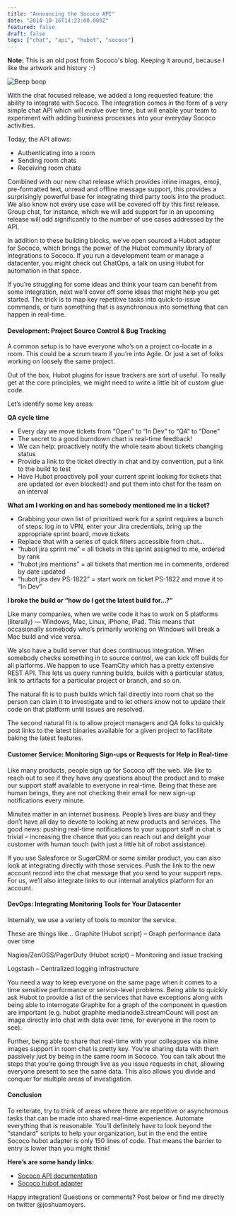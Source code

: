 ```yaml
---
title: "Announcing the Sococo API"
date: "2014-10-16T14:23:00.000Z"
featured: false
draft: false
tags: ["chat", "api", "hubot", "sococo"]
---
```


**Note:** This is an old post from Sococo's blog. Keeping it around, because I
like the artwork and history :-)

![Beep boop](assets/oSLQzvt.png)

With the chat focused release, we added a long requested feature: the ability to
integrate with Sococo. The integration comes in the form of a very simple chat
API which will evolve over time, but will enable your team to experiment with
adding business processes into your everyday Sococo activities.

Today, the API allows:

- Authenticating into a room
- Sending room chats
- Receiving room chats

Combined with our new chat release which provides inline images, emoji,
pre-formatted text, unread and offline message support, this provides a
surprisingly powerful base for integrating third party tools into the product.
We also know not every use case will be covered off by this first release. Group
chat, for instance, which we will add support for in an upcoming release will
add significantly to the number of use cases addressed by the API.

In addition to these building blocks, we’ve open sourced a Hubot adapter for
Sococo, which brings the power of the Hubot community library of integrations to
Sococo. If you run a development team or manage a datacenter, you might check
out ChatOps, a talk on using Hubot for automation in that space.

If you’re struggling for some ideas and think your team can benefit from some
integration, next we’ll cover off some ideas that might help you get started.
The trick is to map key repetitive tasks into quick-to-issue commands, or turn
something that is asynchronous into something that can happen in real-time.

#### Development: Project Source Control & Bug Tracking

A common setup is to have everyone who’s on a project co-locate in a room. This
could be a scrum team if you’re into Agile. Or just a set of folks working on
loosely the same project.

Out of the box, Hubot plugins for issue trackers are sort of useful. To really
get at the core principles, we might need to write a little bit of custom glue
code.

Let’s identify some key areas:

**QA cycle time**

- Every day we move tickets from “Open” to “In Dev” to “QA” to “Done”
- The secret to a good burndown chart is real-time feedback!
- We can help: proactively notify the whole team about tickets changing status
- Provide a link to the ticket directly in chat and by convention, put a link to
  the build to test
- Have Hubot proactively poll your current sprint looking for tickets that are
  updated (or even blocked!) and put them into chat for the team on an interval

**What am I working on and has somebody mentioned me in a ticket?**

- Grabbing your own list of prioritized work for a sprint requires a bunch of
  steps: log in to VPN, enter your Jira credentials, bring up the appropriate
  sprint board, move tickets
- Replace that with a series of quick filters accessible from chat…
- “hubot jira sprint me” = all tickets in this sprint assigned to me, ordered by
  rank
- “hubot jira mentions” = all tickets that mention me in comments, ordered by
  date updated
- “hubot jira dev PS-1822” = start work on ticket PS-1822 and move it to “In
  Dev”

**I broke the build or “how do I get the latest build for…?”**

Like many companies, when we write code it has to work on 5 platforms
(literally) — Windows, Mac, Linux, iPhone, iPad. This means that occasionally
somebody who’s primarily working on Windows will break a Mac build and vice
versa.

We also have a build server that does continuous integration. When somebody
checks something in to source control, we can kick off builds for all platforms.
We happen to use TeamCity which has a pretty extensive REST API. This lets us
query running builds, builds with a particular status, link to artifacts for a
particular project or branch, and so on.

The natural fit is to push builds which fail directly into room chat so the
person can claim it to investigate and to let others know not to update their
code on that platform until issues are resolved.

The second natural fit is to allow project managers and QA folks to quickly post
links to the latest binaries available for a given project to facilitate baking
the latest features.

#### Customer Service: Monitoring Sign-ups or Requests for Help in Real-time

Like many products, people sign up for Sococo off the web. We like to reach out
to see if they have any questions about the product and to make our support
staff available to everyone in real-time. Being that these are human beings,
they are not checking their email for new sign-up notifications every minute.

Minutes matter in an internet business. People’s lives are busy and they don’t
have all day to devote to looking at new products and services. The good news:
pushing real-time notifications to your support staff in chat is trivial –
increasing the chance that you can reach out and delight your customer with
human touch (with just a little bit of robot assistance).

If you use Salesforce or SugarCRM or some similar product, you can also look at
integrating directly with those services. Push the link to the new account
record into the chat message that you send to your support reps. For us, we’ll
also integrate links to our internal analytics platform for an account.

#### DevOps: Integrating Monitoring Tools for Your Datacenter

Internally, we use a variety of tools to monitor the service.

These are things like… Graphite (Hubot script) – Graph performance data over
time

Nagios/ZenOSS/PagerDuty (Hubot script) – Monitoring and issue tracking

Logstash – Centralized logging infrastructure

You need a way to keep everyone on the same page when it comes to a time
sensitive performance or service-level problems. Being able to quickly ask Hubot
to provide a list of the services that have exceptions along with being able to
interrogate Graphite for a graph of the component in question are important
(e.g. hubot graphite medianode3.streamCount will post an image directly into
chat with data over time, for everyone in the room to see).

Further, being able to share that real-time with your colleagues via inline
images support in room chat is pretty key. You’re sharing data with them
passively just by being in the same room in Sococo. You can talk about the steps
that you’re going through live as you issue requests in chat, allowing everyone
present to see the same data. This also allows you divide and conquer for
multiple areas of investigation.

#### Conclusion

To reiterate, try to think of areas where there are repetitive or asynchronous
tasks that can be made into shared real-time experience. Automate everything
that is reasonable. You’ll definitely have to look beyond the “standard” scripts
to help your organization, but in the end the entire Sococo hubot adapter is
only 150 lines of code. That means the barrier to entry is lower than you might
think!

**Here’s are some handy links:**

- [Sococo API documentation](http://developer.sococo.com/)
- [Sococo hubot adapter](https://github.com/sococo/hubot-sococo)

Happy integration! Questions or comments? Post below or find me directly on
twitter @joshuamoyers.
